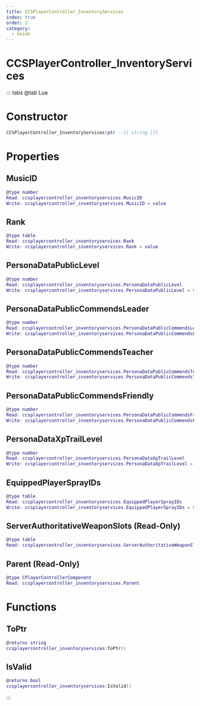 ```yaml
---
title: CCSPlayerController_InventoryServices
index: true
order: 2
category:
  - Guide
---
```


# CCSPlayerController_InventoryServices

::: tabs
@tab Lua
# Constructor
```lua
CCSPlayerController_InventoryServices(ptr --[[ string ]])
```
# Properties
## MusicID 
```lua
@type number
Read: ccsplayercontroller_inventoryservices.MusicID
Write: ccsplayercontroller_inventoryservices.MusicID = value
```
## Rank 
```lua
@type table
Read: ccsplayercontroller_inventoryservices.Rank
Write: ccsplayercontroller_inventoryservices.Rank = value
```
## PersonaDataPublicLevel 
```lua
@type number
Read: ccsplayercontroller_inventoryservices.PersonaDataPublicLevel
Write: ccsplayercontroller_inventoryservices.PersonaDataPublicLevel = value
```
## PersonaDataPublicCommendsLeader 
```lua
@type number
Read: ccsplayercontroller_inventoryservices.PersonaDataPublicCommendsLeader
Write: ccsplayercontroller_inventoryservices.PersonaDataPublicCommendsLeader = value
```
## PersonaDataPublicCommendsTeacher 
```lua
@type number
Read: ccsplayercontroller_inventoryservices.PersonaDataPublicCommendsTeacher
Write: ccsplayercontroller_inventoryservices.PersonaDataPublicCommendsTeacher = value
```
## PersonaDataPublicCommendsFriendly 
```lua
@type number
Read: ccsplayercontroller_inventoryservices.PersonaDataPublicCommendsFriendly
Write: ccsplayercontroller_inventoryservices.PersonaDataPublicCommendsFriendly = value
```
## PersonaDataXpTrailLevel 
```lua
@type number
Read: ccsplayercontroller_inventoryservices.PersonaDataXpTrailLevel
Write: ccsplayercontroller_inventoryservices.PersonaDataXpTrailLevel = value
```
## EquippedPlayerSprayIDs 
```lua
@type table
Read: ccsplayercontroller_inventoryservices.EquippedPlayerSprayIDs
Write: ccsplayercontroller_inventoryservices.EquippedPlayerSprayIDs = value
```
## ServerAuthoritativeWeaponSlots (Read-Only)
```lua
@type table
Read: ccsplayercontroller_inventoryservices.ServerAuthoritativeWeaponSlots
```
## Parent (Read-Only)
```lua
@type CPlayerControllerComponent
Read: ccsplayercontroller_inventoryservices.Parent
```
# Functions
## ToPtr
```lua
@returns string
ccsplayercontroller_inventoryservices:ToPtr()
```
## IsValid
```lua
@returns bool
ccsplayercontroller_inventoryservices:IsValid()
```

:::